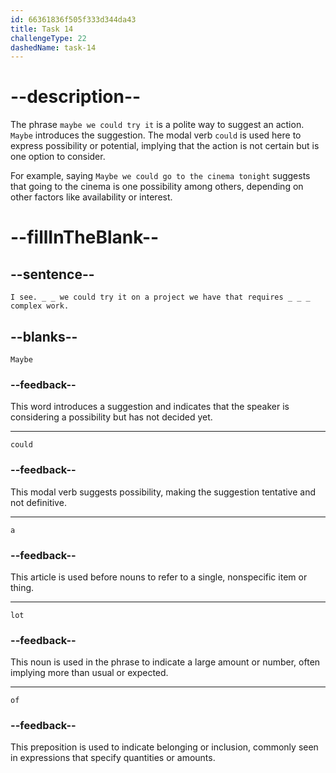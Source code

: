 ```yaml
---
id: 66361836f505f333d344da43
title: Task 14
challengeType: 22
dashedName: task-14
---
```


<!--
AUDIO REFERENCE: 
Brian: I see. Maybe we could try it on a project we have that requires a lot of complex work.
-->

# --description--

The phrase `maybe we could try it` is a polite way to suggest an action. `Maybe` introduces the suggestion. The modal verb `could` is used here to express possibility or potential, implying that the action is not certain but is one option to consider.

For example, saying `Maybe we could go to the cinema tonight` suggests that going to the cinema is one possibility among others, depending on other factors like availability or interest.

# --fillInTheBlank--

## --sentence--

`I see. _ _ we could try it on a project we have that requires _ _ _ complex work.`

## --blanks--

`Maybe`

### --feedback--

This word introduces a suggestion and indicates that the speaker is considering a possibility but has not decided yet.

---

`could`

### --feedback--

This modal verb suggests possibility, making the suggestion tentative and not definitive.

---

`a`

### --feedback--

This article is used before nouns to refer to a single, nonspecific item or thing.

---

`lot`

### --feedback--

This noun is used in the phrase to indicate a large amount or number, often implying more than usual or expected.

---

`of`

### --feedback--

This preposition is used to indicate belonging or inclusion, commonly seen in expressions that specify quantities or amounts.
